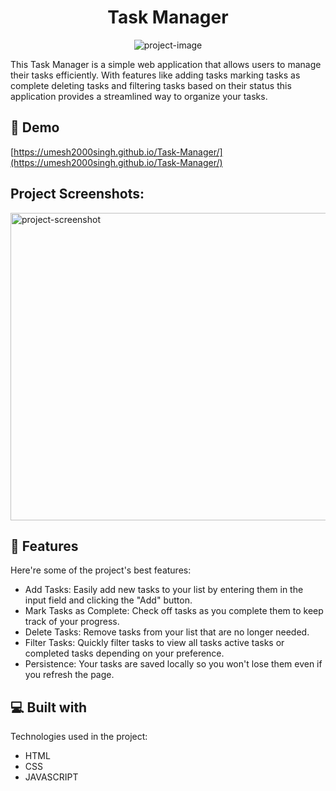 <h1 align="center" id="title">Task Manager</h1>

<p align="center"><img src="https://socialify.git.ci/umesh2000singh/Task-Manager/image?language=1&amp;name=1&amp;owner=1&amp;pattern=Circuit%20Board&amp;theme=Auto" alt="project-image"></p>

<p id="description">This Task Manager is a simple web application that allows users to manage their tasks efficiently. With features like adding tasks marking tasks as complete deleting tasks and filtering tasks based on their status this application provides a streamlined way to organize your tasks.</p>

<h2>🚀 Demo</h2>

[https://umesh2000singh.github.io/Task-Manager/](https://umesh2000singh.github.io/Task-Manager/)

<h2>Project Screenshots:</h2>

<img src="https://drive.google.com/file/d/1toF1HHS0LSEFgM2bTtRF2o76Dev5qhqi/view?usp=drive_link" alt="project-screenshot" width="563" height="492/">

  
  
<h2>🧐 Features</h2>

Here're some of the project's best features:

*   Add Tasks: Easily add new tasks to your list by entering them in the input field and clicking the "Add" button.
*   Mark Tasks as Complete: Check off tasks as you complete them to keep track of your progress.
*   Delete Tasks: Remove tasks from your list that are no longer needed.
*   Filter Tasks: Quickly filter tasks to view all tasks active tasks or completed tasks depending on your preference.
*   Persistence: Your tasks are saved locally so you won't lose them even if you refresh the page.

  
  
<h2>💻 Built with</h2>

Technologies used in the project:

*   HTML
*   CSS
*   JAVASCRIPT

